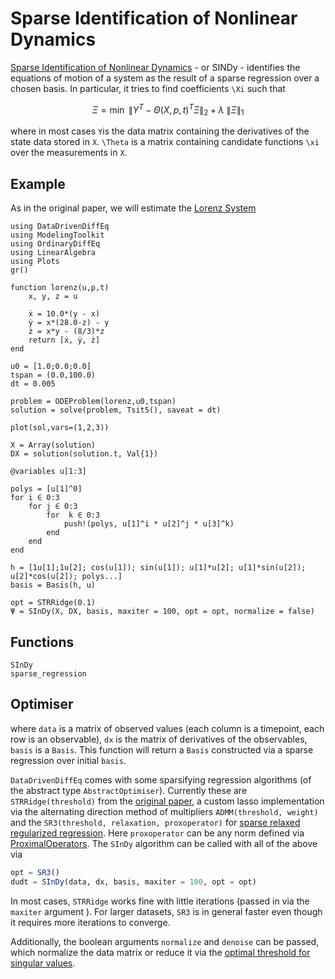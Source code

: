 # Sparse Identification of Nonlinear Dynamics

[Sparse Identification of Nonlinear Dynamics](https://www.pnas.org/content/113/15/3932) - or SINDy - identifies the equations of motion of a system as the result of a sparse regression over a chosen basis. In particular, it tries to find coefficients ``\Xi`` such that

```math
\Xi = \min ~ \left\lVert Y^{T} - \Theta(X, p, t)^{T} \Xi \right\rVert_{2} + \lambda ~ \left\lVert \Xi \right\rVert_{1}
```

where in most cases ``Y``is the data matrix containing the derivatives of the state data stored in ``X``. ``\Theta`` is a matrix containing candidate functions ``\xi`` over the measurements in ``X``.



## Example

As in the original paper, we will estimate the [Lorenz System]()
```@example sindy_1
using DataDrivenDiffEq
using ModelingToolkit
using OrdinaryDiffEq
using LinearAlgebra
using Plots
gr()

function lorenz(u,p,t)
    x, y, z = u

    ẋ = 10.0*(y - x)
    ẏ = x*(28.0-z) - y
    ż = x*y - (8/3)*z
    return [ẋ, ẏ, ż]
end

u0 = [1.0;0.0;0.0]
tspan = (0.0,100.0)
dt = 0.005

problem = ODEProblem(lorenz,u0,tspan)
solution = solve(problem, Tsit5(), saveat = dt)

plot(sol,vars=(1,2,3))
```

```@example sindy_1
X = Array(solution)
DX = solution(solution.t, Val{1})

```

```@example sindy_1
@variables u[1:3]

polys = [u[1]^0]
for i ∈ 0:3
    for j ∈ 0:3
        for  k ∈ 0:3
            push!(polys, u[1]^i * u[2]^j * u[3]^k)
        end
    end
end

h = [1u[1];1u[2]; cos(u[1]); sin(u[1]); u[1]*u[2]; u[1]*sin(u[2]); u[2]*cos(u[2]); polys...]
basis = Basis(h, u)
```

```@example sindy_1
opt = STRRidge(0.1)
Ψ = SInDy(X, DX, basis, maxiter = 100, opt = opt, normalize = false)
```

## Functions

```@docs
SInDy
sparse_regression
```

## Optimiser


where `data` is a matrix of observed values (each column is a timepoint,
each row is an observable), `dx` is the matrix of derivatives of the observables,
`basis` is a `Basis`. This function will return a `Basis` constructed via a
sparse regression over initial `basis`.

`DataDrivenDiffEq` comes with some sparsifying regression algorithms (of the
abstract type `AbstractOptimiser`). Currently these are `STRRidge(threshold)`
from the [original paper](https://www.pnas.org/content/113/15/3932), a custom lasso
implementation via the alternating direction method of multipliers `ADMM(threshold, weight)`
and the `SR3(threshold, relaxation, proxoperator)` for [sparse relaxed regularized regression](https://arxiv.org/pdf/1807.05411.pdf). Here `proxoperator` can be any norm defined
via [ProximalOperators](https://github.com/kul-forbes/ProximalOperators.jl).
The `SInDy` algorithm can be called with all of the above via

```julia
opt = SR3()
dudt = SInDy(data, dx, basis, maxiter = 100, opt = opt)
```

In most cases, `STRRidge` works fine with little iterations (passed in via the `maxiter` argument ).
For larger datasets, `SR3` is in general faster even though it requires more iterations to converge.

Additionally, the boolean arguments `normalize` and `denoise` can be passed, which normalize the data matrix
or reduce it via the [optimal threshold for singular values](http://arxiv.org/abs/1305.5870).
